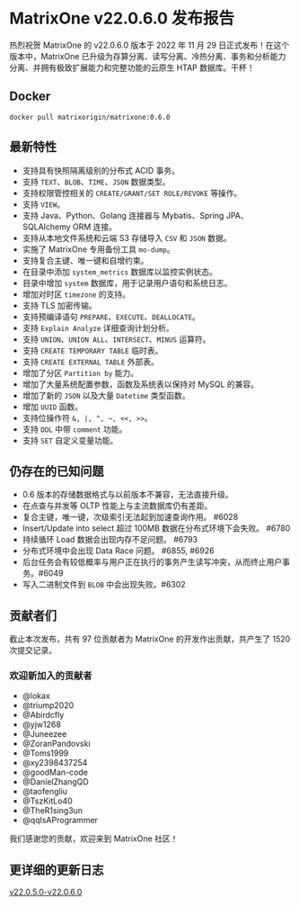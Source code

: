 # **MatrixOne v22.0.6.0 发布报告**

热烈祝贺 MatrixOne 的 v22.0.6.0 版本于 2022 年 11 月 29 日正式发布！在这个版本中，MatrixOne 已升级为存算分离、读写分离、冷热分离、事务和分析能力分离、并拥有极致扩展能力和完整功能的云原生 HTAP 数据库。干杯！

## Docker

```
docker pull matrixorigin/matrixone:0.6.0
```

## 最新特性

- 支持具有快照隔离级别的分布式 ACID 事务。
- 支持 `TEXT`、`BLOB`、`TIME`、`JSON` 数据类型。
- 支持权限管控相关的 `CREATE/GRANT/SET ROLE/REVOKE` 等操作。
- 支持 `VIEW`。
- 支持 Java、Python、Golang 连接器与 Mybatis、Spring JPA、SQLAlchemy ORM 连接。
- 支持从本地文件系统和云端 S3 存储导入 `CSV` 和 `JSON` 数据。
- 实施了 MatrixOne 专用备份工具 `mo-dump`。
- 支持复合主键、唯一键和自增约束。
- 在目录中添加 `system_metrics` 数据库以监控实例状态。
- 目录中增加 `system` 数据库，用于记录用户语句和系统日志。
- 增加对时区 `timezone` 的支持。
- 支持 TLS 加密传输。
- 支持预编译语句 `PREPARE`、`EXECUTE`、`DEALLOCATE`。
- 支持 `Explain Analyze` 详细查询计划分析。
- 支持 `UNION`、`UNION ALL`、`INTERSECT`、`MINUS` 运算符。
- 支持 `CREATE TEMPORARY TABLE` 临时表。
- 支持 `CREATE EXTERNAL TABLE` 外部表。
- 增加了分区 `Partition by` 能力。
- 增加了大量系统配置参数，函数及系统表以保持对 MySQL 的兼容。
- 增加了新的 `JSON` 以及大量 `Datetime` 类型函数。
- 增加 `UUID` 函数。
- 支持位操作符 `&, |, ^, ~, <<, >>`。
- 支持 `DDL` 中带 `comment` 功能。
- 支持 `SET` 自定义变量功能。

## 仍存在的已知问题

- 0.6 版本的存储数据格式与以前版本不兼容，无法直接升级。
- 在点查与并发等 OLTP 性能上与主流数据库仍有差距。
- 复合主键，唯一键，次级索引无法起到加速查询作用。 #6028
- Insert/Update into select 超过 100MB 数据在分布式环境下会失败。 #6780
- 持续循环 Load 数据会出现内存不足问题。 #6793
- 分布式环境中会出现 Data Race 问题。 #6855, #6926
- 后台任务会有较低概率与用户正在执行的事务产生读写冲突，从而终止用户事务。#6049
- 写入二进制文件到 `BLOB` 中会出现失败。#6302

## 贡献者们

截止本次发布，共有 97 位贡献者为 MatrixOne 的开发作出贡献，共产生了 1520 次提交记录。

### 欢迎新加入的贡献者

* @lokax
* @triump2020
* @Abirdcfly
* @yjw1268
* @Juneezee
* @ZoranPandovski
* @Toms1999
* @xy2398437254
* @goodMan-code
* @DanielZhangQD
* @taofengliu
* @TszKitLo40
* @TheR1sing3un
* @qqIsAProgrammer

我们感谢您的贡献，欢迎来到 MatrixOne 社区！

## 更详细的更新日志

[v22.0.5.0-v22.0.6.0](https://github.com/matrixorigin/matrixone/compare/v0.5.0...v0.6.0)